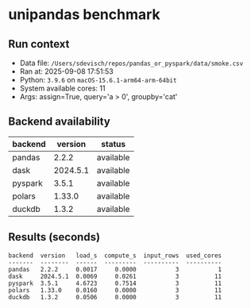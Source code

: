 # unipandas benchmark

## Run context

- Data file: `/Users/sdevisch/repos/pandas_or_pyspark/data/smoke.csv`
- Ran at: 2025-09-08 17:51:53
- Python: `3.9.6` on `macOS-15.6.1-arm64-arm-64bit`
- System available cores: 11
- Args: assign=True, query='a > 0', groupby='cat'

## Backend availability

| backend | version | status |
|---|---|---|
| pandas | 2.2.2 | available |
| dask | 2024.5.1 | available |
| pyspark | 3.5.1 | available |
| polars | 1.33.0 | available |
| duckdb | 1.3.2 | available |

## Results (seconds)

```text
backend  version   load_s  compute_s  input_rows  used_cores
-------  --------  ------  ---------  ----------  ----------
pandas   2.2.2     0.0017     0.0000           3           1
dask     2024.5.1  0.0069     0.0261           3          11
pyspark  3.5.1     4.6723     0.7514           3          11
polars   1.33.0    0.0160     0.0000           3          11
duckdb   1.3.2     0.0506     0.0000           3          11
```
